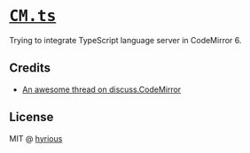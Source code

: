 <samp>

# [CM.ts](https://hyrious.me/cm.ts/)

</samp>

Trying to integrate TypeScript language server in CodeMirror 6.

## Credits

- [An awesome thread on discuss.CodeMirror](https://discuss.codemirror.net/t/codemirror-6-and-typescript-lsp/3398)

## License

MIT @ [hyrious](https://github.com/hyrious)
